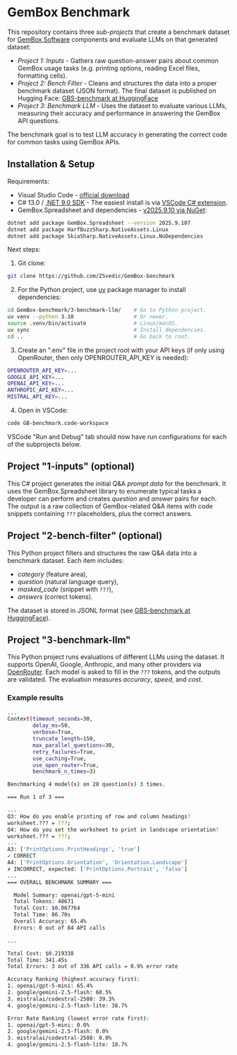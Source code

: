 # GemBox Benchmark

This repository contains three *sub-projects* that create a benchmark dataset for [GemBox Software](https://www.gemboxsoftware.com/) components and evaluate LLMs on that generated dataset: 

+ *Project 1: Inputs* - Gathers raw question-answer pairs about common GemBox usage tasks (e.g. printing options, reading Excel files, formatting cells).
+ *Project 2: Bench Filter* - Cleans and structures the data into a proper benchmark dataset (JSON format). The final dataset is published on Hugging Face: [GBS-benchmark at HuggingFace](https://huggingface.co/datasets/ZSvedic/GBS-benchmark)
+ *Project 3: Benchmark LLM* - Uses the dataset to evaluate various LLMs, measuring their accuracy and performance in answering the GemBox API questions.

The benchmark goal is to test LLM accuracy in generating the correct code for common tasks using GemBox APIs.

## Installation & Setup

Requirements:
+ Visual Studio Code - [official download](https://code.visualstudio.com/download)
+ C# 13.0 / [.NET 9.0 SDK](https://dotnet.microsoft.com/en-us/download/dotnet/9.0) - The easiest install is via [VSCode C# extension](https://marketplace.visualstudio.com/items?itemName=ms-dotnettools.csharp).
+ GemBox.Spreadsheet and dependencies - [v2025.9.10 via NuGet](https://www.nuget.org/packages/GemBox.Spreadsheet/):
```bash
dotnet add package GemBox.Spreadsheet --version 2025.9.107
dotnet add package HarfBuzzSharp.NativeAssets.Linux
dotnet add package SkiaSharp.NativeAssets.Linux.NoDependencies
```

Next steps:
1. Git clone:
```bash
git clone https://github.com/ZSvedic/GemBox-benchmark
```
2. For the Python project, use [uv](https://github.com/astral-sh/uv) package manager to install dependencies:
```bash
cd GemBox-benchmark/3-benchmark-llm/    # Go to Python project.
uv venv --python 3.10                   # Or newer.
source .venv/bin/activate               # Linux/macOS.
uv sync                                 # Install dependencies.
cd ..                                   # Go back to root.
```
3. Create an ".env" file in the project root with your API keys (if only using OpenRouter, then only OPENROUTER_API_KEY is needed):
```bash
OPENROUTER_API_KEY=...
GOOGLE_API_KEY=...
OPENAI_API_KEY=...
ANTHROPIC_API_KEY=...
MISTRAL_API_KEY=...
```
4. Open in VSCode:
```bash
code GB-benchmark.code-workspace
```
VSCode "Run and Debug" tab should now have run configurations for each of the subprojects below.

## Project "1-inputs" (optional)

This C# project generates the initial Q&A *prompt data* for the benchmark. It uses the GemBox.Spreadsheet library to enumerate typical tasks a developer can perform and creates *question* and *answer* pairs for each. The output is a raw collection of GemBox-related Q&A items with code snippets containing `???` placeholders, plus the correct answers.

## Project "2-bench-filter" (optional)

This Python project filters and structures the raw Q&A data into a benchmark dataset. Each item includes:  
+ *category* (feature area),  
+ *question* (natural language query),  
+ *masked_code* (snippet with `???`),  
+ *answers* (correct tokens).  

The dataset is stored in JSONL format (see [GBS-benchmark at HuggingFace](https://huggingface.co/datasets/ZSvedic/GBS-benchmark)).

## Project "3-benchmark-llm"

This Python project runs evaluations of different LLMs using the dataset. It supports OpenAI, Google, Anthropic, and many other providers via [OpenRouter](https://openrouter.ai/). Each model is asked to fill in the `???` tokens, and the outputs are validated. The evaluation measures *accuracy*, *speed*, and *cost*.

### Example results

```bash
...
Context(timeout_seconds=30,
        delay_ms=50,
        verbose=True,
        truncate_length=150,
        max_parallel_questions=30,
        retry_failures=True,
        use_caching=True,
        use_open_router=True,
        benchmark_n_times=3)

Benchmarking 4 model(s) on 28 question(s) 3 times.

=== Run 1 of 3 ===

...
Q3: How do you enable printing of row and column headings?
worksheet.??? = ???;
Q4: How do you set the worksheet to print in landscape orientation?
worksheet.??? = ???;
...
A3: ['PrintOptions.PrintHeadings', 'true']
✓ CORRECT
A4: ['PrintOptions.Orientation', 'Orientation.Landscape']
✗ INCORRECT, expected: ['PrintOptions.Portrait', 'false']
...
=== OVERALL BENCHMARK SUMMARY ===

  Model Summary: openai/gpt-5-mini
  Total Tokens: 48671
  Total Cost: $0.067764
  Total Time: 86.70s
  Overall Accuracy: 65.4%
  Errors: 0 out of 84 API calls

...

Total Cost: $0.219338
Total Time: 341.45s
Total Errors: 3 out of 336 API calls = 0.9% error rate

Accuracy Ranking (highest accuracy first):
1. openai/gpt-5-mini: 65.4%
2. google/gemini-2.5-flash: 60.5%
3. mistralai/codestral-2508: 39.3%
4. google/gemini-2.5-flash-lite: 38.7%

Error Rate Ranking (lowest error rate first):
1. openai/gpt-5-mini: 0.0%
2. google/gemini-2.5-flash: 0.0%
3. mistralai/codestral-2508: 0.0%
4. google/gemini-2.5-flash-lite: 10.7%
```


